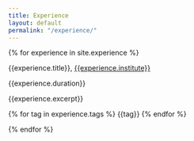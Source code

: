 ```yaml
---
title: Experience
layout: default
permalink: "/experience/"
---
```


{% for experience in site.experience %}

<div class="ap-experience">
    <p class="ap-experience-title">{{experience.title}}, <a href="{{experience.institute-url}}">{{experience.institute}}</a></p>
    <p class="ap-experience-year">{{experience.duration}}</p>
    <p class="ap-experience-excerpt">{{experience.excerpt}}</p>
    <p class="ap-experience-tags">
        {% for tag in experience.tags %}
        <span class="ap-experience-chip">{{tag}}</span>
        {% endfor %}
    </p>
</div>
{% endfor %}
